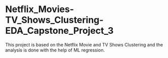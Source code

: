 # Netflix_Movies-TV_Shows_Clustering-EDA_Capstone_Project_3
This project is based on the Netflix Movie and TV Shows Clustering and the analysis is done with the help of ML regression.
